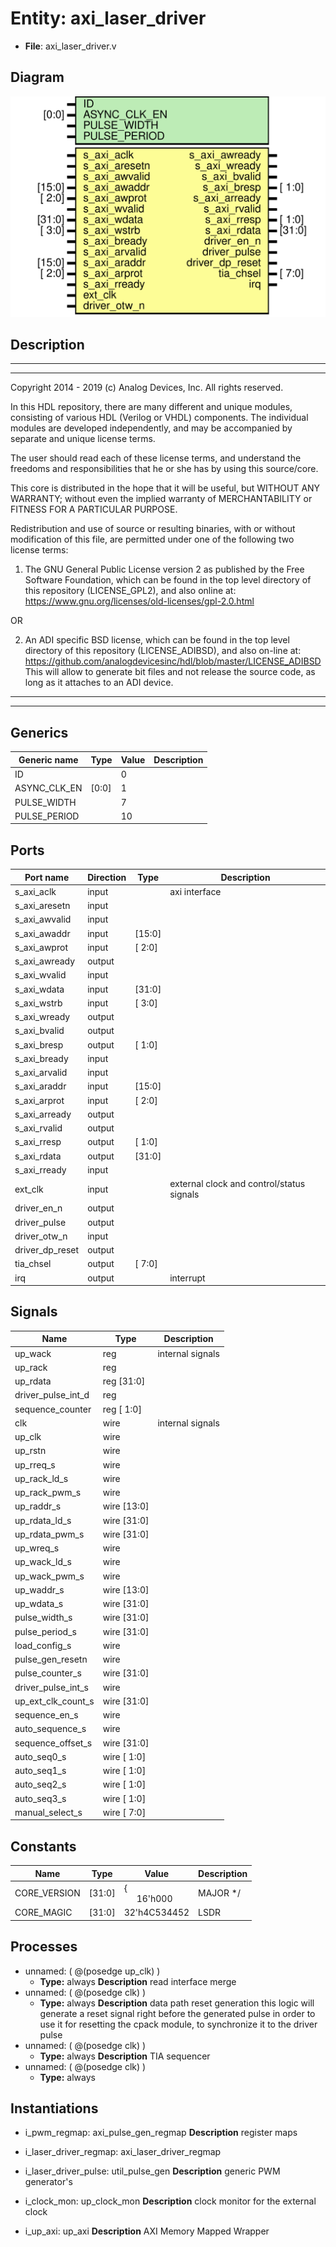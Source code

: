 # Entity: axi_laser_driver

- **File**: axi_laser_driver.v
## Diagram

![Diagram](axi_laser_driver.svg "Diagram")
## Description

 ***************************************************************************
 ***************************************************************************
 Copyright 2014 - 2019 (c) Analog Devices, Inc. All rights reserved.

 In this HDL repository, there are many different and unique modules, consisting
 of various HDL (Verilog or VHDL) components. The individual modules are
 developed independently, and may be accompanied by separate and unique license
 terms.

 The user should read each of these license terms, and understand the
 freedoms and responsibilities that he or she has by using this source/core.

 This core is distributed in the hope that it will be useful, but WITHOUT ANY
 WARRANTY; without even the implied warranty of MERCHANTABILITY or FITNESS FOR
 A PARTICULAR PURPOSE.

 Redistribution and use of source or resulting binaries, with or without modification
 of this file, are permitted under one of the following two license terms:

   1. The GNU General Public License version 2 as published by the
      Free Software Foundation, which can be found in the top level directory
      of this repository (LICENSE_GPL2), and also online at:
      <https://www.gnu.org/licenses/old-licenses/gpl-2.0.html>

 OR

   2. An ADI specific BSD license, which can be found in the top level directory
      of this repository (LICENSE_ADIBSD), and also on-line at:
      https://github.com/analogdevicesinc/hdl/blob/master/LICENSE_ADIBSD
      This will allow to generate bit files and not release the source code,
      as long as it attaches to an ADI device.

 ***************************************************************************
 ***************************************************************************

## Generics

| Generic name | Type  | Value | Description |
| ------------ | ----- | ----- | ----------- |
| ID           |       | 0     |             |
| ASYNC_CLK_EN | [0:0] | 1     |             |
| PULSE_WIDTH  |       | 7     |             |
| PULSE_PERIOD |       | 10    |             |
## Ports

| Port name       | Direction | Type   | Description                                |
| --------------- | --------- | ------ | ------------------------------------------ |
| s_axi_aclk      | input     |        |  axi interface                             |
| s_axi_aresetn   | input     |        |                                            |
| s_axi_awvalid   | input     |        |                                            |
| s_axi_awaddr    | input     | [15:0] |                                            |
| s_axi_awprot    | input     | [ 2:0] |                                            |
| s_axi_awready   | output    |        |                                            |
| s_axi_wvalid    | input     |        |                                            |
| s_axi_wdata     | input     | [31:0] |                                            |
| s_axi_wstrb     | input     | [ 3:0] |                                            |
| s_axi_wready    | output    |        |                                            |
| s_axi_bvalid    | output    |        |                                            |
| s_axi_bresp     | output    | [ 1:0] |                                            |
| s_axi_bready    | input     |        |                                            |
| s_axi_arvalid   | input     |        |                                            |
| s_axi_araddr    | input     | [15:0] |                                            |
| s_axi_arprot    | input     | [ 2:0] |                                            |
| s_axi_arready   | output    |        |                                            |
| s_axi_rvalid    | output    |        |                                            |
| s_axi_rresp     | output    | [ 1:0] |                                            |
| s_axi_rdata     | output    | [31:0] |                                            |
| s_axi_rready    | input     |        |                                            |
| ext_clk         | input     |        |  external clock and control/status signals |
| driver_en_n     | output    |        |                                            |
| driver_pulse    | output    |        |                                            |
| driver_otw_n    | input     |        |                                            |
| driver_dp_reset | output    |        |                                            |
| tia_chsel       | output    | [ 7:0] |                                            |
| irq             | output    |        |  interrupt                                 |
## Signals

| Name               | Type           | Description        |
| ------------------ | -------------- | ------------------ |
| up_wack            | reg            |  internal signals  |
| up_rack            | reg            |                    |
| up_rdata           | reg     [31:0] |                    |
| driver_pulse_int_d | reg            |                    |
| sequence_counter   | reg     [ 1:0] |                    |
| clk                | wire           |  internal signals  |
| up_clk             | wire           |                    |
| up_rstn            | wire           |                    |
| up_rreq_s          | wire           |                    |
| up_rack_ld_s       | wire           |                    |
| up_rack_pwm_s      | wire           |                    |
| up_raddr_s         | wire [13:0]    |                    |
| up_rdata_ld_s      | wire [31:0]    |                    |
| up_rdata_pwm_s     | wire [31:0]    |                    |
| up_wreq_s          | wire           |                    |
| up_wack_ld_s       | wire           |                    |
| up_wack_pwm_s      | wire           |                    |
| up_waddr_s         | wire [13:0]    |                    |
| up_wdata_s         | wire [31:0]    |                    |
| pulse_width_s      | wire [31:0]    |                    |
| pulse_period_s     | wire [31:0]    |                    |
| load_config_s      | wire           |                    |
| pulse_gen_resetn   | wire           |                    |
| pulse_counter_s    | wire [31:0]    |                    |
| driver_pulse_int_s | wire           |                    |
| up_ext_clk_count_s | wire [31:0]    |                    |
| sequence_en_s      | wire           |                    |
| auto_sequence_s    | wire           |                    |
| sequence_offset_s  | wire [31:0]    |                    |
| auto_seq0_s        | wire [ 1:0]    |                    |
| auto_seq1_s        | wire [ 1:0]    |                    |
| auto_seq2_s        | wire [ 1:0]    |                    |
| auto_seq3_s        | wire [ 1:0]    |                    |
| manual_select_s    | wire [ 7:0]    |                    |
## Constants

| Name         | Type   | Value                                        | Description |
| ------------ | ------ | -------------------------------------------- | ----------- |
| CORE_VERSION | [31:0] | {<br><span style="padding-left:20px">16'h000 | MAJOR */    |
| CORE_MAGIC   | [31:0] | 32'h4C534452                                 | LSDR        |
## Processes
- unnamed: ( @(posedge up_clk) )
  - **Type:** always
**Description**
 read interface merge 
- unnamed: ( @(posedge clk) )
  - **Type:** always
**Description**
 data path reset generation  this logic will generate a reset signal right before the generated pulse  in order to use it for resetting the cpack module, to synchronize it to  the driver pulse 
- unnamed: ( @(posedge clk) )
  - **Type:** always
**Description**
 TIA sequencer 
- unnamed: ( @(posedge clk) )
  - **Type:** always
## Instantiations

- i_pwm_regmap: axi_pulse_gen_regmap
**Description**
 register maps

- i_laser_driver_regmap: axi_laser_driver_regmap
- i_laser_driver_pulse: util_pulse_gen
**Description**
 generic PWM generator's

- i_clock_mon: up_clock_mon
**Description**
 clock monitor for the external clock

- i_up_axi: up_axi
**Description**
 AXI Memory Mapped Wrapper

